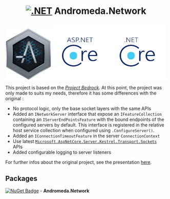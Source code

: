 # <p align="center"> [![.NET](https://github.com/thenameless314159/Andromeda.Network/actions/workflows/dotnet.yml/badge.svg)](https://github.com/thenameless314159/Andromeda.Network/actions/workflows/dotnet.yml) Andromeda.Network </p>

<div style="text-align:center"><p align="center"><img src="https://raw.githubusercontent.com/thenameless314159/Andromeda.ServiceRegistration/master/andromeda_icon2.png?token=AFMTCCLAUUAALOP5UR4TWWC6JQ6Y6" width="140" height="158"><img src="https://raw.githubusercontent.com/thenameless314159/Andromeda.ServiceRegistration/master/ASP.NET-Core-Logo_2colors_Square_RGB.png?token=AFMTCCNPNVM6MBG7AF6E75K6JQTHI" width="180" height="168"><img src="https://raw.githubusercontent.com/thenameless314159/Andromeda.ServiceRegistration/master/NET-Core-Logo_2colors_Square_RGB.png?token=AFMTCCNORD45RRHKSS456HK6JQTJU" width="180" height="168"></p></div>

This project is based on the [*Project Bedrock*](https://github.com/aspnet/AspNetCore/issues/4772). At this point, the project was only made to suits my needs, therefore it has some differences with the original :

- No  protocol logic, only the base socket layers with the same APIs
- Added an `INetworkServer` interface that expose an `IFeatureCollection` containing an `IServerEndPointsFeature` with the bound endpoints of the configured servers by default. This interface is registered in the relative host service collection when configured using `.ConfigureServer()`.
- Added an `IConnectionTimeoutFeature` in the server `ConnectionContext`
- Use latest [`Microsoft.AspNetCore.Server.Kestrel.Transport.Sockets`](https://github.com/dotnet/aspnetcore/tree/main/src/Servers/Kestrel/Transport.Sockets/src) APIs
- Added configurable logging to server listeners

For further infos about the original project, see the presentation [here](https://speakerdeck.com/davidfowl/project-bedrock).

## Packages

[![NuGet Badge](https://buildstats.info/nuget/Andromeda.Network)](https://www.nuget.org/packages/Andromeda.Network/) - **Andromeda.Network**
